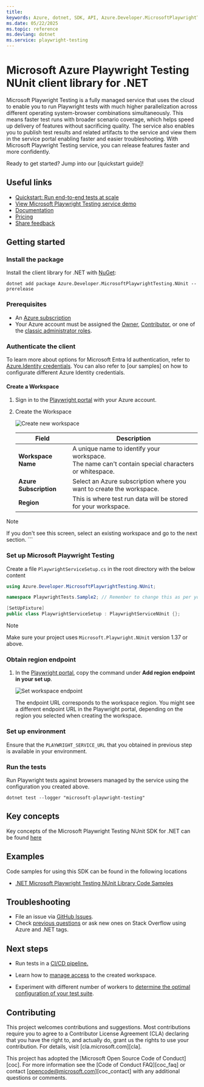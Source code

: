 ```yaml
---
title: 
keywords: Azure, dotnet, SDK, API, Azure.Developer.MicrosoftPlaywrightTesting.NUnit, playwright-testing
ms.date: 05/22/2025
ms.topic: reference
ms.devlang: dotnet
ms.service: playwright-testing
---
```

# Microsoft Azure Playwright Testing NUnit client library for .NET

Microsoft Playwright Testing is a fully managed service that uses the cloud to enable you to run Playwright tests with much higher parallelization across different operating system-browser combinations simultaneously. This means faster test runs with broader scenario coverage, which helps speed up delivery of features without sacrificing quality. The service also enables you to publish test results and related artifacts to the service and view them in the service portal enabling faster and easier troubleshooting. With Microsoft Playwright Testing service, you can release features faster and more confidently.

Ready to get started? Jump into our [quickstart guide]<!--(https://github.com/Azure/azure-sdk-for-net/tree/main/sdk/playwrighttesting/Azure.Developer.MicrosoftPlaywrightTesting.NUnit/README.md#getting-started)-->!

## Useful links
- [Quickstart: Run end-to-end tests at scale](https://aka.ms/mpt/quickstart)
- [View Microsoft Playwright Testing service demo](https://youtu.be/GenC1jAeTZE)
- [Documentation](https://aka.ms/mpt/docs)
- [Pricing](https://aka.ms/mpt/pricing)
- [Share feedback](https://aka.ms/mpt/feedback)

## Getting started

### Install the package

Install the client library for .NET with [NuGet](https://www.nuget.org/):

```dotnetcli
dotnet add package Azure.Developer.MicrosoftPlaywrightTesting.NUnit --prerelease
```

### Prerequisites

- An [Azure subscription](https://azure.microsoft.com/free/dotnet/)
- Your Azure account must be assigned the [Owner](https://learn.microsoft.com/azure/role-based-access-control/built-in-roles#owner), [Contributor](https://learn.microsoft.com/azure/role-based-access-control/built-in-roles#contributor), or one of the [classic administrator roles](https://learn.microsoft.com/azure/role-based-access-control/rbac-and-directory-admin-roles#classic-subscription-administrator-roles).

### Authenticate the client

To learn more about options for Microsoft Entra Id authentication, refer to [Azure.Identity credentials](https://github.com/Azure/azure-sdk-for-net/tree/main/sdk/identity/Azure.Identity#credentials). You can also refer to [our samples]<!--(https://github.com/Azure/azure-sdk-for-net/tree/main/sdk/playwrighttesting/Azure.Developer.MicrosoftPlaywrightTesting.NUnit/samples/Sample1_CustomisingServiceParameters.md)--> on how to configurate different Azure Identity credentials.

#### Create a Workspace

1. Sign in to the [Playwright portal](https://aka.ms/mpt/portal) with your Azure account.

2. Create the Workspace

    ![Create new workspace](https://github.com/microsoft/playwright-testing-service/assets/12104064/d571e86b-9d43-48ac-a2b7-63afb9bb86a8)

    |Field  |Description  |
    |---------|---------|
    |**Workspace Name** | A unique name to identify your workspace.<BR>The name can't contain special characters or whitespace. |
    |**Azure Subscription** | Select an Azure subscription where you want to create the workspace. |
    |**Region** | This is where test run data will be stored for your workspace. |

  > [!NOTE]
  > If you don't see this screen, select an existing workspace and go to the next section.
    ```

### Set up Microsoft Playwright Testing

Create a file `PlaywrightServiceSetup.cs` in the root directory with the below content

```C# Snippet:Sample2_SetDefaultAuthenticationMechanism
using Azure.Developer.MicrosoftPlaywrightTesting.NUnit;

namespace PlaywrightTests.Sample2; // Remember to change this as per your project namespace

[SetUpFixture]
public class PlaywrightServiceSetup : PlaywrightServiceNUnit {};
```

> [!NOTE]
> Make sure your project uses `Microsoft.Playwright.NUnit` version 1.37 or above.

### Obtain region endpoint

1. In the [Playwright portal](https://aka.ms/mpt/portal), copy the command under **Add region endpoint in your set up**.

    ![Set workspace endpoint](https://github.com/microsoft/playwright-testing-service/assets/12104064/d81ca629-2b23-4d34-8b70-67b6f7061a83)

    The endpoint URL corresponds to the workspace region. You might see a different endpoint URL in the Playwright portal, depending on the region you selected when creating the workspace.

### Set up environment

Ensure that the `PLAYWRIGHT_SERVICE_URL` that you obtained in previous step is available in your environment.

### Run the tests

Run Playwright tests against browsers managed by the service using the configuration you created above.

```dotnetcli
dotnet test --logger "microsoft-playwright-testing"
```

## Key concepts

Key concepts of the Microsoft Playwright Testing NUnit SDK for .NET can be found [here](https://aka.ms/mpt/what-is-mpt)

## Examples

Code samples for using this SDK can be found in the following locations
- [.NET Microsoft Playwright Testing NUnit Library Code Samples](https://aka.ms/mpt/sample)

## Troubleshooting

-   File an issue via [GitHub Issues](https://github.com/Azure/azure-sdk-for-net/issues).
-   Check [previous questions](https://stackoverflow.com/questions/tagged/azure+.net) or ask new ones on Stack Overflow using Azure and .NET tags.

## Next steps

- Run tests in a [CI/CD pipeline.](https://aka.ms/mpt/configure-pipeline)

- Learn how to [manage access](https://aka.ms/mpt/manage-access) to the created workspace.

- Experiment with different number of workers to [determine the optimal configuration of your test suite](https://aka.ms/mpt/parallelism).

## Contributing
This project welcomes contributions and suggestions.  Most contributions require
you to agree to a Contributor License Agreement (CLA) declaring that you have
the right to, and actually do, grant us the rights to use your contribution. For
details, visit [cla.microsoft.com][cla].

This project has adopted the [Microsoft Open Source Code of Conduct][coc].
For more information see the [Code of Conduct FAQ][coc_faq] or contact
[opencode@microsoft.com][coc_contact] with any additional questions or comments.

